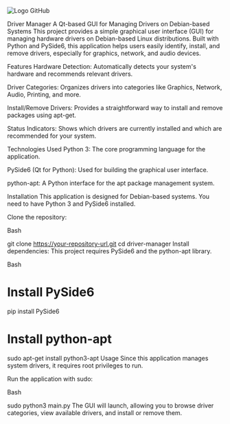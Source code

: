 ![Logo GitHub](https://i.imgur.com/I1zBwBX.png)

Driver Manager
A Qt-based GUI for Managing Drivers on Debian-based Systems
This project provides a simple graphical user interface (GUI) for managing hardware drivers on Debian-based Linux distributions. Built with Python and PySide6, this application helps users easily identify, install, and remove drivers, especially for graphics, network, and audio devices.

Features
Hardware Detection: Automatically detects your system's hardware and recommends relevant drivers.

Driver Categories: Organizes drivers into categories like Graphics, Network, Audio, Printing, and more.

Install/Remove Drivers: Provides a straightforward way to install and remove packages using apt-get.

Status Indicators: Shows which drivers are currently installed and which are recommended for your system.

Technologies Used
Python 3: The core programming language for the application.

PySide6 (Qt for Python): Used for building the graphical user interface.

python-apt: A Python interface for the apt package management system.

Installation
This application is designed for Debian-based systems. You need to have Python 3 and PySide6 installed.

Clone the repository:

Bash

git clone https://your-repository-url.git
cd driver-manager
Install dependencies:
This project requires PySide6 and the python-apt library.

Bash

# Install PySide6
pip install PySide6

# Install python-apt
sudo apt-get install python3-apt
Usage
Since this application manages system drivers, it requires root privileges to run.

Run the application with sudo:

Bash

sudo python3 main.py
The GUI will launch, allowing you to browse driver categories, view available drivers, and install or remove them.

